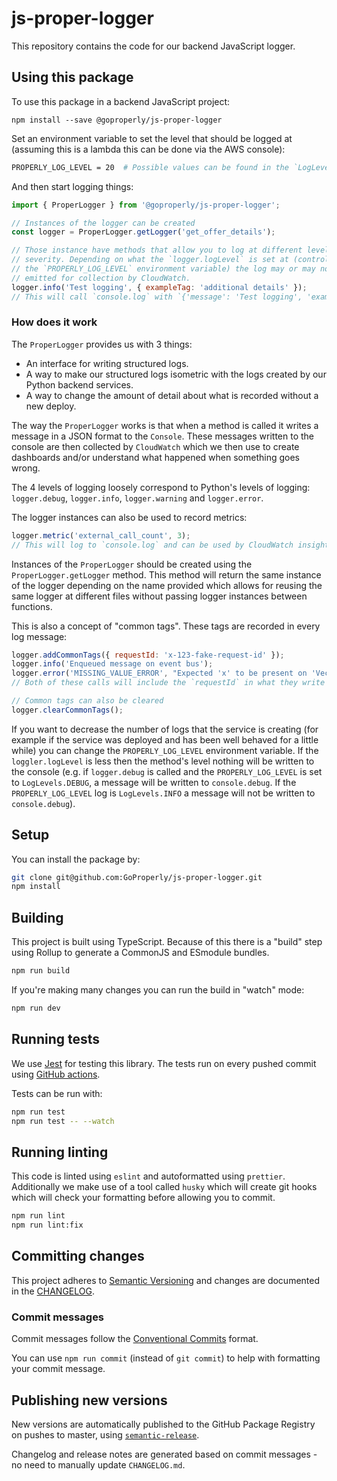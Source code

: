 # js-proper-logger

This repository contains the code for our backend JavaScript logger.

## Using this package

To use this package in a backend JavaScript project:

```
npm install --save @goproperly/js-proper-logger
```

Set an environment variable to set the level that should be logged at
(assuming this is a lambda this can be done via the AWS console):

```sh
PROPERLY_LOG_LEVEL = 20  # Possible values can be found in the `LogLevels` constant
```

And then start logging things:

```javascript
import { ProperLogger } from '@goproperly/js-proper-logger';

// Instances of the logger can be created
const logger = ProperLogger.getLogger('get_offer_details');

// Those instance have methods that allow you to log at different levels of
// severity. Depending on what the `logger.logLevel` is set at (controlled by
// the `PROPERLY_LOG_LEVEL` environment variable) the log may or may not be
// emitted for collection by CloudWatch.
logger.info('Test logging', { exampleTag: 'additional details' });
// This will call `console.log` with `{'message': 'Test logging', 'exampleTag': 'additional details'}`
```


### How does it work

The `ProperLogger` provides us with 3 things:

- An interface for writing structured logs.
- A way to make our structured logs isometric with the logs created by our
  Python backend services.
- A way to change the amount of detail about what is recorded without a new deploy.

The way the `ProperLogger` works is that when a method is called it writes a
message in a JSON format to the `Console`. These messages written to the
console are then collected by `CloudWatch` which we then use to create dashboards
and/or understand what happened when something goes wrong.

The 4 levels of logging loosely correspond to Python's levels of logging:
`logger.debug`, `logger.info`, `logger.warning` and `logger.error`.

The logger instances can also be used to record metrics:

```javascript
logger.metric('external_call_count', 3);
// This will log to `console.log` and can be used by CloudWatch insights.
```

Instances of the `ProperLogger` should be created using the
`ProperLogger.getLogger` method. This method will return the same instance of
the logger depending on the name provided which allows for reusing the same
logger at different files without passing logger instances between functions.

This is also a concept of "common tags". These tags are recorded in every log message:

```javascript
logger.addCommonTags({ requestId: 'x-123-fake-request-id' });
logger.info('Enqueued message on event bus');
logger.error('MISSING_VALUE_ERROR', "Expected 'x' to be present on 'Vector'");
// Both of these calls will include the `requestId` in what they write to the Console.

// Common tags can also be cleared
logger.clearCommonTags();
```

If you want to decrease the number of logs that the service is creating (for
example if the service was deployed and has been well behaved for a little
while) you can change the `PROPERLY_LOG_LEVEL` environment variable. If the
`loggler.logLevel` is less then the method's level nothing will be written to
the console (e.g. if `logger.debug` is called and the `PROPERLY_LOG_LEVEL` is
set to `LogLevels.DEBUG`, a message will be written to `console.debug`. If the
`PROPERLY_LOG_LEVEL` log is `LogLevels.INFO` a message will not be written
to `console.debug`).


## Setup

You can install the package by:

```sh
git clone git@github.com:GoProperly/js-proper-logger.git
npm install
```

## Building

This project is built using TypeScript. Because of this there is a "build" step
using Rollup to generate a CommonJS and ESmodule bundles.

```sh
npm run build
```

If you're making many changes you can run the build in "watch" mode:

```sh
npm run dev
```

## Running tests

We use [Jest](https://jestjs.io/docs/en/expect) for testing this library. The
tests run on every pushed commit using [GitHub
actions](https://github.com/GoProperly/js-proper-logger/actions?query=workflow%3A%22Test+%26+Release%22).

Tests can be run with:

```sh
npm run test
npm run test -- --watch
```

## Running linting

This code is linted using `eslint` and autoformatted using `prettier`.
Additionally we make use of a tool called `husky` which will create git hooks
which will check your formatting before allowing you to commit.

```sh
npm run lint
npm run lint:fix
```

## Committing changes

This project adheres to [Semantic Versioning](https://semver.org/) and changes
are documented in the
[CHANGELOG](https://github.com/GoProperly/js-proper-logger/blob/main/CHANGELOG.md).

### Commit messages

Commit messages follow the [Conventional
Commits](https://www.conventionalcommits.org/) format.

You can use `npm run commit` (instead of `git commit`) to help with formatting
your commit message.

## Publishing new versions

New versions are automatically published to the GitHub Package Registry on
pushes to master, using
[`semantic-release`](https://github.com/semantic-release/semantic-release).

Changelog and release notes are generated based on commit messages - no need to
manually update `CHANGELOG.md`.
